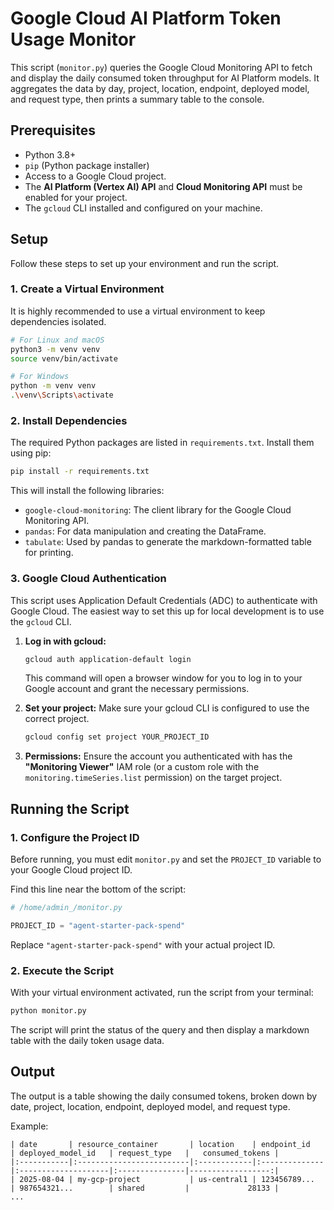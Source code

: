 # Google Cloud AI Platform Token Usage Monitor

This script (`monitor.py`) queries the Google Cloud Monitoring API to fetch and display the daily consumed token throughput for AI Platform models. It aggregates the data by day, project, location, endpoint, deployed model, and request type, then prints a summary table to the console.

## Prerequisites

*   Python 3.8+
*   `pip` (Python package installer)
*   Access to a Google Cloud project.
*   The **AI Platform (Vertex AI) API** and **Cloud Monitoring API** must be enabled for your project.
*   The `gcloud` CLI installed and configured on your machine.

## Setup

Follow these steps to set up your environment and run the script.

### 1. Create a Virtual Environment

It is highly recommended to use a virtual environment to keep dependencies isolated.

```bash
# For Linux and macOS
python3 -m venv venv
source venv/bin/activate

# For Windows
python -m venv venv
.\venv\Scripts\activate
```

### 2. Install Dependencies

The required Python packages are listed in `requirements.txt`. Install them using pip:

```bash
pip install -r requirements.txt
```

This will install the following libraries:
*   `google-cloud-monitoring`: The client library for the Google Cloud Monitoring API.
*   `pandas`: For data manipulation and creating the DataFrame.
*   `tabulate`: Used by pandas to generate the markdown-formatted table for printing.

### 3. Google Cloud Authentication

This script uses Application Default Credentials (ADC) to authenticate with Google Cloud. The easiest way to set this up for local development is to use the `gcloud` CLI.

1.  **Log in with gcloud:**

    ```bash
    gcloud auth application-default login
    ```

    This command will open a browser window for you to log in to your Google account and grant the necessary permissions.

2.  **Set your project:**
    Make sure your gcloud CLI is configured to use the correct project.
    ```bash
    gcloud config set project YOUR_PROJECT_ID
    ```

3.  **Permissions:**
    Ensure the account you authenticated with has the **"Monitoring Viewer"** IAM role (or a custom role with the `monitoring.timeSeries.list` permission) on the target project.

## Running the Script

### 1. Configure the Project ID

Before running, you must edit `monitor.py` and set the `PROJECT_ID` variable to your Google Cloud project ID.

Find this line near the bottom of the script:
```python
# /home/admin_/monitor.py

PROJECT_ID = "agent-starter-pack-spend" 
```

Replace `"agent-starter-pack-spend"` with your actual project ID.

### 2. Execute the Script

With your virtual environment activated, run the script from your terminal:

```bash
python monitor.py
```

The script will print the status of the query and then display a markdown table with the daily token usage data.

## Output

The output is a table showing the daily consumed tokens, broken down by date, project, location, endpoint, deployed model, and request type.

Example:
```
| date       | resource_container       | location    | endpoint_id   | deployed_model_id   | request_type   |   consumed_tokens |
|:-----------|:-------------------------|:------------|:--------------|:--------------------|:---------------|------------------:|
| 2025-08-04 | my-gcp-project           | us-central1 | 123456789...  | 987654321...        | shared         |             28133 |
...
```
